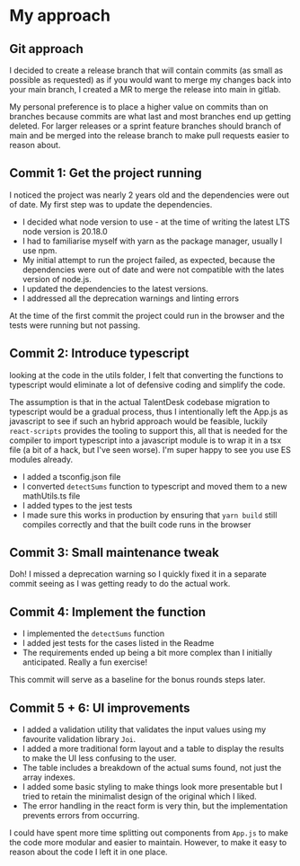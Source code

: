 # My approach

## Git approach

I decided to create a release branch that will contain commits (as small as possible as requested) as if you would want to merge my changes back into your main branch, I created a MR to merge the release into main in gitlab.

My personal preference is to place a higher value on commits than on branches because commits are what last and most branches end up getting deleted. For larger releases or a sprint feature branches should branch of main and be merged into the release branch to make pull requests easier to reason about.

## Commit 1: Get the project running

I noticed the project was nearly 2 years old and the dependencies were out of date. My first step was to update the dependencies.

- I decided what node version to use - at the time of writing the latest LTS node version is 20.18.0
- I had to familiarise myself with yarn as the package manager, usually I use npm.
- My initial attempt to run the project failed, as expected, because the dependencies were out of date and were not compatible with the lates version of node.js.
- I updated the dependencies to the latest versions.
- I addressed all the deprecation warnings and linting errors

At the time of the first commit the project could run in the browser and the tests were running but not passing.

## Commit 2: Introduce typescript

looking at the code in the utils folder, I felt that converting the functions to typescript would eliminate a lot of defensive coding and simplify the code.

The assumption is that in the actual TalentDesk codebase migration to typescript would be a gradual process, thus I intentionally left the App.js as javascript to see if such an hybrid approach would be feasible, luckily `react-scripts` provides the tooling to support this, all that is needed for the compiler to import typescript into a javascript module is to wrap it in a tsx file (a bit of a hack, but I've seen worse). I'm super happy to see you use ES modules already.

- I added a tsconfig.json file
- I converted `detectSums` function to typescript and moved them to a new mathUtils.ts file
- I added types to the jest tests
- I made sure this works in production by ensuring that `yarn build` still compiles correctly and that the built code runs in the browser

## Commit 3: Small maintenance tweak

Doh! I missed a deprecation warning so I quickly fixed it in a separate commit seeing as I was getting ready to do the actual work.

## Commit 4: Implement the function

- I implemented the `detectSums` function
- I added jest tests for the cases listed in the Readme
- The requirements ended up being a bit more complex than I initially anticipated. Really a fun exercise!

This commit will serve as a baseline for the bonus rounds steps later.

## Commit 5 + 6: UI improvements

- I added a validation utility that validates the input values using my favourite validation library `Joi`.
- I added a more traditional form layout and a table to display the results to make the UI less confusing to the user.
- The table includes a breakdown of the actual sums found, not just the array indexes.
- I added some basic styling to make things look more presentable but I tried to retain the minimalist design of the original which I liked.
- The error handling in the react form is very thin, but the implementation prevents errors from occurring.

I could have spent more time splitting out components from `App.js` to make the code more modular and easier to maintain. However, to make it easy to reason about the code I left it in one place.
